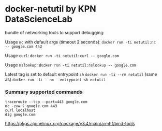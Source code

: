 # docker-netutil by KPN DataScienceLab

bundle of networking tools to support debugging: 

Usage `nc` with default args (timeout 2 seconds):
`docker run -ti netutil:nc -- google.com 443`

Usage `curl`:
`docker run -ti netutil:curl -- google.com`

Usage `nslookup`:
`docker run -ti netutil:nslookup -- google.com`

Latest tag is set to default entrypoint `sh`
`docker run -ti --rm netutil`
(same as)
`docker run -ti --rm --entrypoint sh netutil`

### Summary supported commands
```
traceroute --tcp --port=443 google.com
nc -zvw 2 google.com 443
curl localhost
dig google.com
```

https://pkgs.alpinelinux.org/package/v3.4/main/armhf/bind-tools
